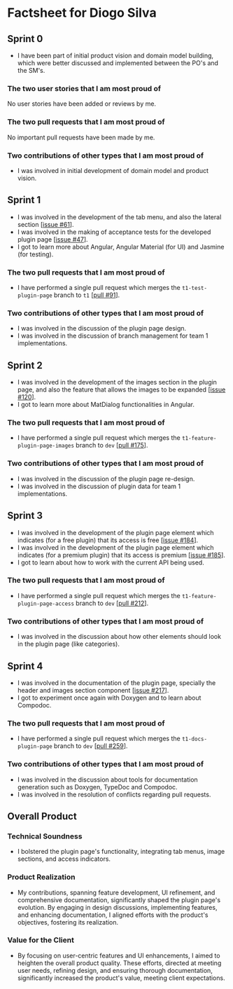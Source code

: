 # Factsheet for Diogo Silva

## Sprint 0

- I have been part of initial product vision and domain model building, which were better discussed and implemented between the PO's and the SM's.

### The two user stories that I am most proud of

No user stories have been added or reviews by me.

### The two pull requests that I am most proud of

No important pull requests have been made by me.

### Two contributions of other types that I am most proud of

- I was involved in initial development of domain model and product vision.

## Sprint 1

- I was involved in the development of the tab menu, and also the lateral section [[issue #61](https://github.com/orgs/FEUP-MEIC-DS-2023-1MEIC08/projects/2/views/1?pane=issue&itemId=41968938)].
- I was involved in the making of acceptance tests for the developed plugin page [[issue #47](https://github.com/orgs/FEUP-MEIC-DS-2023-1MEIC08/projects/2?pane=issue&itemId=41803252)].
- I got to learn more about Angular, Angular Material (for UI) and Jasmine (for testing).

### The two pull requests that I am most proud of

- I have performed a single pull request which merges the `t1-test-plugin-page` branch to `t1` [[pull #91](https://github.com/FEUP-MEIC-DS-2023-1MEIC08/VAXPRED/pull/91)].

### Two contributions of other types that I am most proud of

- I was involved in the discussion of the plugin page design.
- I was involved in the discussion of branch management for team 1 implementations.

## Sprint 2

- I was involved in the development of the images section in the plugin page, and also the feature that allows the images to be expanded [[issue #120](https://github.com/orgs/FEUP-MEIC-DS-2023-1MEIC08/projects/2/views/1?pane=issue&itemId=43494748)].
- I got to learn more about MatDialog functionalities in Angular.

### The two pull requests that I am most proud of

- I have performed a single pull request which merges the `t1-feature-plugin-page-images` branch to `dev` [[pull #175](https://github.com/FEUP-MEIC-DS-2023-1MEIC08/VAXPRED/pull/175)].

### Two contributions of other types that I am most proud of

- I was involved in the discussion of the plugin page re-design.
- I was involved in the discussion of plugin data for team 1 implementations.

## Sprint 3

- I was involved in the development of the plugin page element which indicates (for a free plugin) that its access is free [[issue #184](https://github.com/orgs/FEUP-MEIC-DS-2023-1MEIC08/projects/2/views/1?filterQuery=diogosilva&pane=issue&itemId=44790151)].
- I was involved in the development of the plugin page element which indicates (for a premium plugin) that its access is premium [[issue #185](https://github.com/orgs/FEUP-MEIC-DS-2023-1MEIC08/projects/2/views/1?filterQuery=diogosilva&pane=issue&itemId=44790170)].
- I got to learn about how to work with the current API being used. 

### The two pull requests that I am most proud of

- I have performed a single pull request which merges the `t1-feature-plugin-page-access` branch to `dev` [[pull #212](https://github.com/FEUP-MEIC-DS-2023-1MEIC08/VAXPRED/pull/212)].

### Two contributions of other types that I am most proud of

- I was involved in the discussion about how other elements should look in the plugin page (like categories).

## Sprint 4

- I was involved in the documentation of the plugin page, specially the header and images section component [[issue #217](https://github.com/orgs/FEUP-MEIC-DS-2023-1MEIC08/projects/2/views/1?pane=issue&itemId=46107155)].
- I got to experiment once again with Doxygen and to learn about Compodoc.

### The two pull requests that I am most proud of

- I have performed a single pull request which merges the `t1-docs-plugin-page` branch to `dev` [[pull #259](https://github.com/FEUP-MEIC-DS-2023-1MEIC08/VAXPRED/pull/259)].

### Two contributions of other types that I am most proud of

- I was involved in the discussion about tools for documentation generation such as Doxygen, TypeDoc and Compodoc.
- I was involved in the resolution of conflicts regarding pull requests.

## Overall Product

### Technical Soundness

- I bolstered the plugin page's functionality, integrating tab menus, image sections, and access indicators.

### Product Realization

- My contributions, spanning feature development, UI refinement, and comprehensive documentation, significantly shaped the plugin page's evolution. By engaging in design discussions, implementing features, and enhancing documentation, I aligned efforts with the product's objectives, fostering its realization.

### Value for the Client

- By focusing on user-centric features and UI enhancements, I aimed to heighten the overall product quality. These efforts, directed at meeting user needs, refining design, and ensuring thorough documentation, significantly increased the product's value, meeting client expectations.
